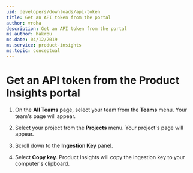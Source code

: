 ```yaml
---
uid: developers/downloads/api-token
title: Get an API token from the portal
author: vroha
description: Get an API token from the portal
ms.author: hakrou
ms.date: 04/12/2019
ms.service: product-insights
ms.topic: conceptual
---
```

# Get an API token from the Product Insights portal

1. On the **All Teams** page, select your team from the **Teams** menu. Your team's page will appear. 

2. Select your project from the **Projects** menu. Your project's page will appear.

3. Scroll down to the **Ingestion Key** panel.

4. Select **Copy key**. Product Insights will copy the ingestion key to your computer's clipboard.
